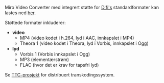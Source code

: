 Miro Video Converter med integrert støtte for [Difi's](http://standard.difi.no/forvaltningsstandarder/anvendelsesomraade/publisering-av-multimediainnhold-paa-offentlige-nettsider) standardformater kan lastes ned [her](http://code.google.com/p/transkoding10/downloads/detail?name=MiroConverterSetup.msi&can=2&q=).

Støttede formater inkluderer:
  * **video**
    * MP4 (video kodet i h.264, lyd i AAC, innkapslet i MP4)
    * Theora 1 (video kodet i Theora, lyd i Vorbis, innkapslet i Ogg)
  * **lyd**
    * Vorbis 1 (Vorbis innkapslet i Ogg)
    * MP3 (elementærstrøm)
    * FLAC (hvor det er krav for tapsfri lyd)

Se [TTC-prosjekt](http://code.google.com/p/tista-transcode/) for distribuert transkodingssystem.